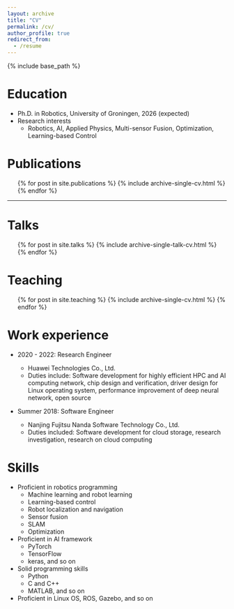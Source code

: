 ```yaml
---
layout: archive
title: "CV"
permalink: /cv/
author_profile: true
redirect_from:
  - /resume
---
```


{% include base_path %}

Education
======
* Ph.D. in Robotics, University of Groningen, 2026 (expected)
* Research interests
  * Robotics, AI, Applied Physics, Multi-sensor Fusion, Optimization, Learning-based Control

Publications
======
  <ul>{% for post in site.publications %}
    {% include archive-single-cv.html %}
  {% endfor %}</ul>

------

Talks
======
  <ul>{% for post in site.talks %}
    {% include archive-single-talk-cv.html %}
  {% endfor %}</ul>
  
Teaching
======
  <ul>{% for post in site.teaching %}
    {% include archive-single-cv.html %}
  {% endfor %}</ul>

Work experience
======
* 2020 - 2022: Research Engineer
  * Huawei Technologies Co., Ltd.
  * Duties include: Software development for highly efficient HPC and AI computing network, chip design and verification,  driver design for Linux operating system, performance improvement of deep neural network, open source

* Summer 2018: Software Engineer
  * Nanjing Fujitsu Nanda Software Technology Co., Ltd.
  * Duties included: Software development for cloud storage, research investigation, research on cloud computing
  
Skills
======
* Proficient in robotics programming
  * Machine learning and robot learning
  * Learning-based control
  * Robot localization and navigation
  * Sensor fusion
  * SLAM
  * Optimization
* Proficient in AI framework
  * PyTorch
  * TensorFlow
  * keras, and so on
* Solid programming skills
  * Python
  * C and C++
  * MATLAB, and so on
* Proficient in Linux OS, ROS, Gazebo, and so on

<!--
Service and leadership
======
* Currently signed in to 43 different Slack teams
-->

